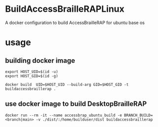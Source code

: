 # BuildAccessBrailleRAPLinux
A docker configuration to build AccessBrailleRAP for ubuntu base os

# usage

## building docker image
    export HOST_UID=$(id -u)
    export HOST_GID=$(id -g)

    docker build  UID=$HOST_UID --build-arg GID=$HOST_GID -t buildaccessbraillerap .

## use docker image to build DesktopBrailleRAP
    docker run --rm -it --name accessbrap_ubuntu_build -e BRANCH_BUILD=<branch|main> -v ./dist/:/home/builduser/dist buildaccessbraillerap
